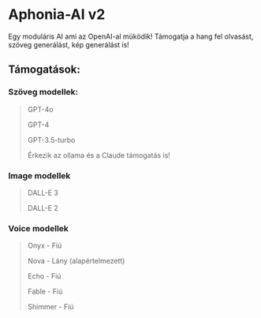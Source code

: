 
# Aphonia-AI v2
Egy moduláris AI ami az OpenAI-al müködik! 
Támogatja a hang fel olvasást, szöveg generálást, kép generálást is!

## Támogatások:
### Szöveg modellek:
> GPT-4o
> 
> GPT-4
> 
> GPT-3.5-turbo
> 
> Érkezik az ollama és a Claude támogatás is!
> 
### Image modellek
> DALL-E 3
> 
> DALL-E 2
### Voice modellek
> Onyx - Fiú
> 
> Nova - Lány (alapértelmezett)
> 
> Echo - Fiú
> 
> Fable - Fiú
> 
> Shimmer - Fiú 
